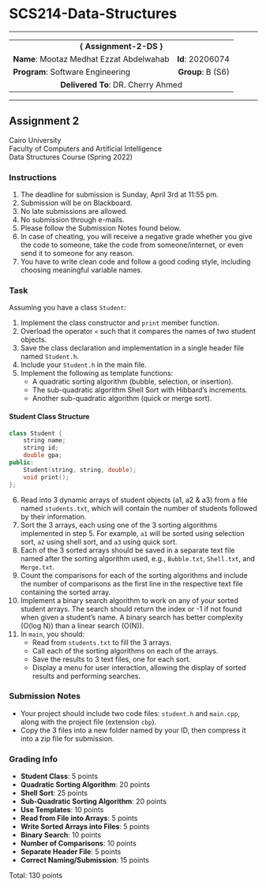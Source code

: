 # SCS214-Data-Structures
---

<div align="center">
  <table width="100%">
    <tr>
      <td colspan="2" align="center"><strong>{ Assignment-2-DS }</strong></td>
    </tr>
    <tr>
      <td align="left"><strong>Name</strong>: Mootaz Medhat Ezzat Abdelwahab</td>
      <td align="right"><strong>Id</strong>: 20206074</td>
    </tr>
    <tr>
      <td align="left"><strong>Program</strong>: Software Engineering</td>
      <td align="right"><strong>Group</strong>: B (S6)</td>
    </tr>
    <tr>
      <td colspan="2" align="center"><strong>Delivered To</strong>: DR. Cherry Ahmed</td>
    </tr>
  </table>
</div>

---

## Assignment 2

Cairo University  
Faculty of Computers and Artificial Intelligence  
Data Structures Course (Spring 2022) 

### Instructions

1. The deadline for submission is Sunday, April 3rd at 11:55 pm.
2. Submission will be on Blackboard.
3. No late submissions are allowed.
4. No submission through e-mails.
5. Please follow the Submission Notes found below.
6. In case of cheating, you will receive a negative grade whether you give the code to someone, take the code from someone/internet, or even send it to someone for any reason.
7. You have to write clean code and follow a good coding style, including choosing meaningful variable names.

### Task

Assuming you have a class `Student`:

1. Implement the class constructor and `print` member function.
2. Overload the operator `<` such that it compares the names of two student objects.
3. Save the class declaration and implementation in a single header file named `Student.h`.
4. Include your `Student.h` in the main file.
5. Implement the following as template functions:
   - A quadratic sorting algorithm (bubble, selection, or insertion).
   - The sub-quadratic algorithm Shell Sort with Hibbard’s increments.
   - Another sub-quadratic algorithm (quick or merge sort).

#### Student Class Structure
```cpp
class Student {
    string name;
    string id;
    double gpa;
public:
    Student(string, string, double);
    void print();
};
```

6. Read into 3 dynamic arrays of student objects (a1, a2 & a3) from a file named `students.txt`, which will contain the number of students followed by their information.
7. Sort the 3 arrays, each using one of the 3 sorting algorithms implemented in step 5. For example, `a1` will be sorted using selection sort, `a2` using shell sort, and `a3` using quick sort.
8. Each of the 3 sorted arrays should be saved in a separate text file named after the sorting algorithm used, e.g., `Bubble.txt`, `Shell.txt`, and `Merge.txt`.
9. Count the comparisons for each of the sorting algorithms and include the number of comparisons as the first line in the respective text file containing the sorted array.
10. Implement a binary search algorithm to work on any of your sorted student arrays. The search should return the index or -1 if not found when given a student’s name. A binary search has better complexity (O(log N)) than a linear search (O(N)).
11. In `main`, you should:
    - Read from `students.txt` to fill the 3 arrays.
    - Call each of the sorting algorithms on each of the arrays.
    - Save the results to 3 text files, one for each sort.
    - Display a menu for user interaction, allowing the display of sorted results and performing searches.

### Submission Notes

- Your project should include two code files: `student.h` and `main.cpp`, along with the project file (extension `cbp`).
- Copy the 3 files into a new folder named by your ID, then compress it into a zip file for submission.

### Grading Info

- **Student Class**: 5 points
- **Quadratic Sorting Algorithm**: 20 points
- **Shell Sort**: 25 points
- **Sub-Quadratic Sorting Algorithm**: 20 points
- **Use Templates**: 10 points
- **Read from File into Arrays**: 5 points
- **Write Sorted Arrays into Files**: 5 points
- **Binary Search**: 10 points
- **Number of Comparisons**: 10 points
- **Separate Header File**: 5 points
- **Correct Naming/Submission**: 15 points

Total: 130 points
